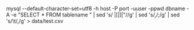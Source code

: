mysql --default-character-set=utf8 -h host -P port -uuser -ppwd dbname -A -e "SELECT * FROM tablename " | sed 's/ \|\[\|\]\|\"//g' | sed 's/,/;/g' | sed 's/\t/,/g'  > data/test.csv
<!--stackedit_data:
eyJoaXN0b3J5IjpbLTIwNzE2ODQwMTNdfQ==
-->
